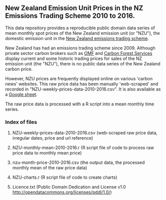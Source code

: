 ## New Zealand Emission Unit Prices in the NZ Emissions Trading Scheme 2010 to 2016. 

This data repository provides a reproducible public domain data series of mean monthly spot prices of the New Zealand emission unit (or "NZU"), the domestic emission unit in the [New Zealand emissions trading scheme](https://en.wikipedia.org/wiki/New_Zealand_Emissions_Trading_Scheme/ "New Zealand emissions trading scheme").      

New Zealand has had an emissions trading scheme since 2009.  Although private sector carbon brokers such as [OMF](https://www.commtrade.co.nz/ "OMF") and [Carbon Forest Services](http://www.carbonforestservices.co.nz/carbon-prices.html "Carbon Forest Services") display current and some historic trading prices for sales of the NZ emission unit (the "NZU"), there is no public data series of the New Zealand carbon price. 

However, NZU prices are frequently displayed online on various 'carbon news' websites. This raw price data has been manually 'web-scraped' and recorded in "NZU-weekly-prices-data-2010-2016.csv". It is also available as a [Google sheet](https://docs.google.com/spreadsheets/d/1Ru2Mu7iSwVhO3Dud4jciNYPM1mryNoMYEYPZNEpYUpA/edit#gid=176935002 "Google sheet"). 

The raw price data is processed with a R script into a mean monthly time series.

### Index of files

1. NZU-weekly-prices-data-2010-2016.csv (web-scraped raw price data, irregular dates, price and url reference)

2. NZU-monthly-mean-2010-2016.r         (R script file of code to process raw price data to monthly mean price)

3. nzu-month-price-2010-2016.csv        (the output data, the processed monthly mean of the raw price data)

4. NZU-charts.r                         (R script file of code to create charts)

5. Licence.txt           (Public Domain  Dedication and License v1.0 http://opendatacommons.org/licenses/pddl/1.0/)
